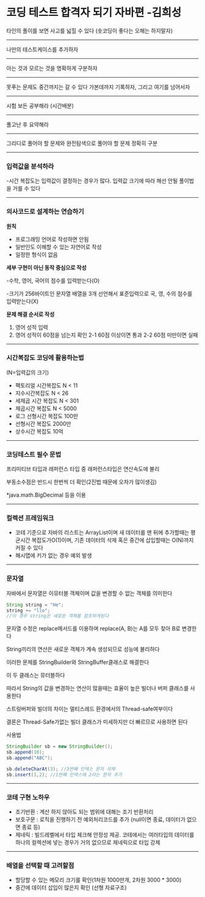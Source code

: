 # 코딩 테스트 합격자 되기 자바편 -김희성

타인의 풀이를 보면 사고를 넓힐 수 있다 (숏코딩이 좋다는 오해는 하지말자)

***

나만의 테스트케이스를 추가하자

***

아는 것과 모르는 것을 명확하게 구분하자 

***

못푸는 문제도 중간까지는 갈 수 있다 가본데까지 기록하자, 그리고 여기를 넘어서자

***

시험 보든 공부해라 (시간배분)

***

풀고난 후 요약해라

***

그리디로 풀어야 할 문제와 완전탐색으로 풀어야 할 문제 정확히 구분 

***

### 입력값을 분석하라

-시간 복잡도는 입력값이 결정하는 경우가 많다. 입력값 크기에 따라 해선 안될 풀이법을 거를 수 있다

***

### 의사코드로 설계하는 연습하기

**원칙**

- 프로그래밍 언어로 작성하면 안됨
- 일반인도 이해할 수 있는 자연어로 작성
- 일정한 형식이 없음

**세부 구현이 아닌 동작 중심으로 작성**

-수학, 영어, 국어의 점수를 입력받는다(O)

-크기가 256바이트인 문자열 배열을 3개 선언해서 표준입력으로 국, 영, 수의 점수를 입력받는다(X)

**문제 해결 순서로 작성**

1. 영어 성적 입력
2. 영어 성적이 60점을 넘는지 확인 
2-1 60점 이상이면 통과
2-2 60점 미만이면 실패

***

### 시간복잡도 코딩에 활용하는법

(N=입력값의 크기)

- 팩토리얼 시간복잡도
N < 11
- 지수시간복잡도
N < 26
- 세제곱 시간 복잡도
N < 301
- 제곱시간 복잡도
N < 5000
- 로그 선형시간 복잡도
100만
- 선형시간 복잡도
2000만
- 상수시간 복잡도
10억

---

### 코딩테스트 필수 문법

프리미티브 타입과 레퍼런스 타입 중 래퍼런스타입은 연산속도에 불리

부동소수점은 반드시 한번씩 더 확인(2진법 때문에 오차가 많이생김)

*java.math.BigDecimal 등을 이용

---

### 컬렉션 프레임워크

- 코테 기준으로 자바의 리스트는 ArrayList이며 새 데이터를 맨 뒤에 추가할때는 평균시간 복잡도가O(1)이며, 기존 데이터의 삭제 혹은 중간에 삽입할때는 O(N)까지 커질 수 있다
- 해시맵에 키가 없는 경우 예외 발생

---

### 문자열

자바에서 문자열은 이뮤터블 객체이며 값을 변경할 수 없는 객체를 의미한다

```java
String string = "He";
string += "llo";
//이 경우 string은 새로운 객체를 잠조하게된다
```

문자열 수정은 replace메서드를 이용하며 replace(A, B)는 A를 모두 찾아 B로 변경한다

String끼리의 연산은 새로운 객체가 계속 생성되므로 성능에 불리하다

이러한 문제를 StringBuilder와 StringBuffer클래스로 해결한다

이 두 클래스는 뮤터블하다

따라서 String의 값을 변경하는 연산이 많을때는 효율이 높은 빌더나 버퍼 클래스를 사용한다

스트링버퍼와 빌더의 차이는 멀티스레드 환경에서의 Thread-safe여부이다

결론은 Thread-Safe가없는 빌더 클래스가 미세하지만 더 빠르므로 사용하면 된다

사용법

```java
StringBuilder sb = new StringBuilder();
sb.append(10);
sb.append("ABC");

sb.deleteCharAt(3); //3번째 인덱스 문자 삭제
sb.insert(1,2); //1번째 인덱스에 2라는 문자 추가
```

---

### 코테 구현 노하우

- 조기반환 : 계산 하지 않아도 되는 범위에 대해는 조기 반환처리
- 보호구문 : 로직을 진행하기 전 예외처리코드를 추가 (null이면 종료, 데이터가 없으면 종료 등)
- 제네릭 : 빌드레벨에서 타입 체크해 안정성 제공. 코테에서는 여러타입의 데이터를 하나의 컬렉션에 넣는 경우가 거의 없으므로 제네릭으로 타입 강제

---

### 배열을 선택할 때 고려할점

- 할당할 수 있는 메모리 크기를 확인(1차원 1000만개, 2차원 3000 * 3000)
- 중간에 데이터 삽입이 많은지 확인 (선형 자료구조)